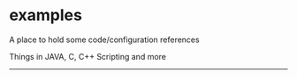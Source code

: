 # examples
A place to hold some code/configuration references

Things in JAVA, C, C++ Scripting and more

---------
